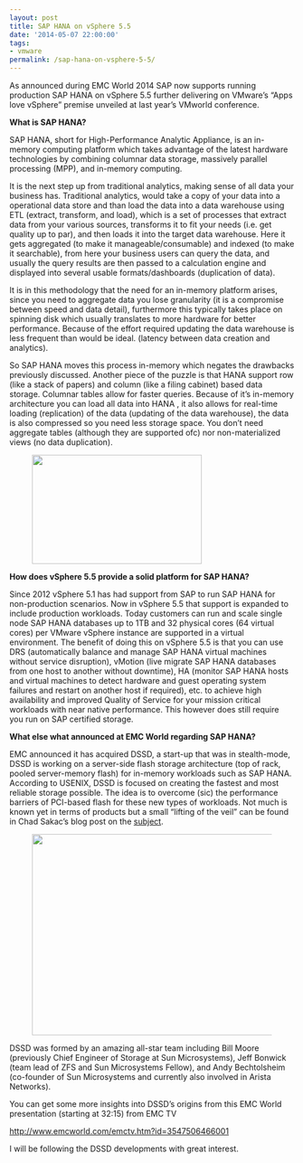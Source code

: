 ```yaml
---
layout: post
title: SAP HANA on vSphere 5.5
date: '2014-05-07 22:00:00'
tags:
- vmware
permalink: /sap-hana-on-vsphere-5-5/
---
```


As announced during EMC World 2014 SAP now supports running production SAP HANA on vSphere 5.5 further delivering on VMware’s “Apps love vSphere” premise unveiled at last year’s VMworld conference.

**What is SAP HANA?**

SAP HANA, short for High-Performance Analytic Appliance, is an in-memory computing platform which takes advantage of the latest hardware technologies by combining columnar data storage, massively parallel processing (MPP), and in-memory computing.

It is the next step up from traditional analytics, making sense of all data your business has. Traditional analytics, would take a copy of your data into a operational data store and than load the data into a data warehouse using ETL (extract, transform, and load), which is a set of processes that extract data from your various sources, transforms it to fit your needs (i.e. get quality up to par), and then loads it into the target data warehouse. Here it gets aggregated (to make it manageable/consumable) and indexed (to make it searchable), from here your business users can query the data, and usually the query results are then passed to a calculation engine and displayed into several usable formats/dashboards (duplication of data).

It is in this methodology that the need for an in-memory platform arises, since you need to aggregate data you lose granularity (it is a compromise between speed and data detail), furthermore this typically takes place on spinning disk which usually translates to more hardware for better performance. Because of the effort required updating the data warehouse is less frequent than would be ideal. (latency between data creation and analytics).

So SAP HANA moves this process in-memory which negates the drawbacks previously discussed. Another piece of the puzzle is that HANA support row (like a stack of papers) and column (like a filing cabinet) based data storage. Columnar tables allow for faster queries. Because of it’s in-memory architecture you can load all data into HANA , it also allows for real-time loading (replication) of the data (updating of the data warehouse), the data is also compressed so you need less storage space. You don’t need aggregate tables (although they are supported ofc) nor non-materialized views (no data duplication).

<figure class="kg-card kg-image-card"><img src=" __GHOST_URL__ /content/images/2021/08/hana1.png" class="kg-image" alt loading="lazy" width="300" height="193"></figure>

**How does vSphere 5.5 provide a solid platform for SAP HANA?**

Since 2012 vSphere 5.1 has had support from SAP to run SAP HANA for non-production scenarios. Now in vSphere 5.5 that support is expanded to include production workloads. Today customers can run and scale single node SAP HANA databases up to 1TB and 32 physical cores (64 virtual cores) per VMware vSphere instance are supported in a virtual environment. The benefit of doing this on vSphere 5.5 is that you can use DRS (automatically balance and manage SAP HANA virtual machines without service disruption), vMotion (live migrate SAP HANA databases from one host to another without downtime), HA (monitor SAP HANA hosts and virtual machines to detect hardware and guest operating system failures and restart on another host if required), etc. to achieve high availability and improved Quality of Service for your mission critical workloads with near native performance. This however does still require you run on SAP certified storage.

**What else what announced at EMC World regarding SAP HANA?**

EMC announced it has acquired DSSD, a start-up that was in stealth-mode, DSSD is working on a server-side flash storage architecture (top of rack, pooled server-memory flash) for in-memory workloads such as SAP HANA. According to USENIX, DSSD is focused on creating the fastest and most reliable storage possible. The idea is to overcome (sic) the performance barriers of PCI-based flash for these new types of workloads. Not much is known yet in terms of products but a small “lifting of the veil” can be found in Chad Sakac’s blog post on the [subject](http://virtualgeek.typepad.com/virtual_geek/2014/05/a-new-5th-branch-in-the-storage-tree-of-life.html?cid=6a00e552e53bd2883301a511b19b84970c).

<figure class="kg-card kg-image-card"><img src=" __GHOST_URL__ /content/images/2021/08/hana2.jpg" class="kg-image" alt loading="lazy" width="597" height="356"></figure>

DSSD was formed by an amazing all-star team including Bill Moore (previously Chief Engineer of Storage at Sun Microsystems), Jeff Bonwick (team lead of ZFS and Sun Microsystems Fellow), and Andy Bechtolsheim (co-founder of Sun Microsystems and currently also involved in Arista Networks).

You can get some more insights into DSSD’s origins from this EMC World presentation (starting at 32:15) from EMC TV

http://www.emcworld.com/emctv.htm?id=3547506466001

I will be following the DSSD developments with great interest.

